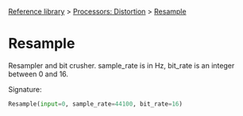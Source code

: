 [Reference library](../index.md) > [Processors: Distortion](index.md) > [Resample](resample.md)

# Resample

Resampler and bit crusher. sample_rate is in Hz, bit_rate is an integer between 0 and 16.

Signature:
```python
Resample(input=0, sample_rate=44100, bit_rate=16)
```
